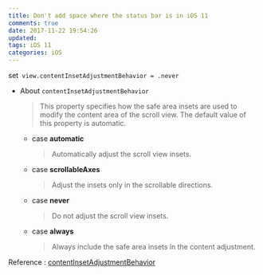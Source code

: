 ```yaml
---
title: Don't add space where the status bar is in iOS 11
comments: true
date: 2017-11-22 19:54:26
updated:
tags: iOS 11
categories: iOS
---
```


set` view.contentInsetAdjustmentBehavior = .never`

<!-- more -->

* About `contentInsetAdjustmentBehavior`  
		
	> This property specifies how the safe area insets are used to modify the content area of the scroll view. The default value of this property is automatic.
	
	* case **automatic**
		
		>Automatically adjust the scroll view insets.
		
	* case **scrollableAxes**
	
		> Adjust the insets only in the scrollable directions.

	* case **never**

		> Do not adjust the scroll view insets.
		
	* case **always**
	
		> Always include the safe area insets in the content adjustment.
		
Reference : 
	[contentInsetAdjustmentBehavior](https://developer.apple.com/documentation/uikit/uiscrollview/2902261-contentinsetadjustmentbehavior)